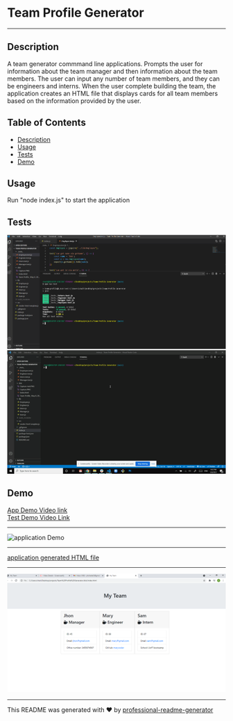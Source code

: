 
  # Team Profile Generator

  ---

  ## Description
  A team generator commmand line applications. Prompts the user for information about the team manager and then information about the team members. The user can input any number of team members, and they can be engineers and interns. When the user complete building the team, the application creates an HTML file that displays cards for all team members based on the information provided by the user. 

  ## Table of Contents
  * [Description](#description)
  * [Usage](#usage)
  * [Tests](#tests)
  * [Demo](#demo)
  
  ## Usage
  Run "node index.js" to start the application 

  ## Tests
  ![npm test](dist/Capture-test.PNG)
  ![Test Demo Recording](https://github.com/chaitalizn/Team-Profile-Generator/blob/20329cb0b9eace369f80102c7db3e0dd7cacae2f/dist/Unit%20test_%20May%208,%202021%204_43%20PM.gif)  
 
  ## Demo
  [App Demo Video link](https://drive.google.com/file/d/1b0p3_Y7_V4vNEsIHmuFHte-wjmIqyBSI/view?usp=sharing)  
  [Test Demo Video Link](https://drive.google.com/file/d/1b0p3_Y7_V4vNEsIHmuFHte-wjmIqyBSI/view?usp=sharing)  
  
  ------
  
  ![application Demo](https://github.com/chaitalizn/Team-Profile-Generator/blob/9634f96b03bf5ee79c6c2902aab2a853bb612aaa/dist/Team%20Profile_%20May%208,%202021%203_45%20PM.gif) 
  
  ------
  
  [application generated HTML file](https://github.com/chaitalizn/Team-Profile-Generator/blob/9634f96b03bf5ee79c6c2902aab2a853bb612aaa/dist/index.html)  
  
  ------
  
  ![application generated HTML screen capture](dist/Capture.PNG)  

  ------

  This README was generated with ❤️ by [professional-readme-generator](https://github.com/chaitalizn/professional-readme-generator)
